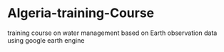 # Algeria-training-Course
training course on water management based on Earth observation  data using google earth engine
